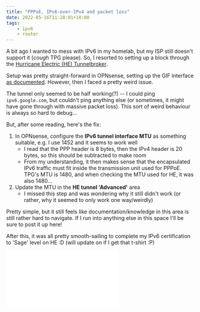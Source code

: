 ```yaml
---
title: "PPPoE, IPv6-over-IPv4 and packet loss"
date: 2022-05-16T11:28:01+10:00
tags:
    - ipv6
    - router
---
```


A bit ago I wanted to mess with IPv6 in my homelab, but my ISP still doesn't support it (*cough* TPG please). So, I resorted to setting up a block through the [Hurricane Electric (HE) Tunnelbroker](https://tunnelbroker.net/).

Setup was pretty straight-forward in OPNsense, setting up the GIF interface [as documented](https://docs.opnsense.org/manual/how-tos/ipv6_tunnelbroker.html). However, then I faced a pretty weird issue.

The tunnel only seemed to be half working(?) -- I could ping `ipv6.google.com`, but couldn't ping anything else (or sometimes, it might have gone through with massive packet loss). This sort of weird behaviour is always so hard to debug...

But, after some reading, here's the fix:

1. In OPNsense, configure the **IPv6 tunnel interface MTU** as something suitable, e.g. I use 1452 and it seems to work well
	- I read that the PPP header is 8 bytes, then the IPv4 header is 20 bytes, so this should be subtracted to make room
	- From my understanding, it then makes sense that the encapsulated IPv6 traffic must fit inside the transmission unit used for PPPoE. TPG's MTU is 1480, and when checking the MTU used for HE, it was also 1480...
2. Update the MTU in the **HE tunnel 'Advanced'** area
	- I missed this step and was wondering why it still didn't work (or rather, why it seemed to only work one way/weirdly)

Pretty simple, but it still feels like documentation/knowledge in this area is still rather hard to navigate. If I run into anything else in this space I'll be sure to post it up here!

After this, it was all pretty smooth-sailing to complete my IPv6 certification to 'Sage' level on HE :D (will update on if I get that t-shirt :P)

![My HE IPv6 certification certificate!](//ipv6.he.net/certification/create_badge.php?pass_name=nickt7&badge=2 "Hurricane Electric IPv6 Certification Badge for nickt7")